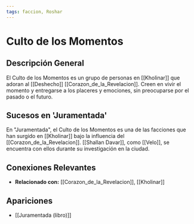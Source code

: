 ```yaml
---
tags: faccion, Roshar
---
```


# Culto de los Momentos

## Descripción General
El Culto de los Momentos es un grupo de personas en [[Kholinar]] que adoran al [[Deshecho]] [[Corazon_de_la_Revelacion]]. Creen en vivir el momento y entregarse a los placeres y emociones, sin preocuparse por el pasado o el futuro.

## Sucesos en 'Juramentada'
En "Juramentada", el Culto de los Momentos es una de las facciones que han surgido en [[Kholinar]] bajo la influencia del [[Corazon_de_la_Revelacion]]. [[Shallan Davar]], como [[Velo]], se encuentra con ellos durante su investigación en la ciudad.

## Conexiones Relevantes
* **Relacionado con:** [[Corazon_de_la_Revelacion]], [[Kholinar]]

## Apariciones
* [[Juramentada (libro)]]
